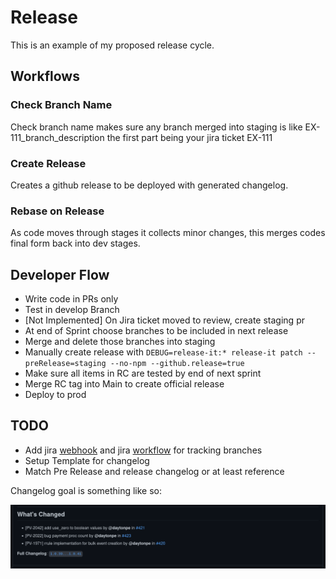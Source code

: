 # Release
This is an example of my proposed release cycle.

## Workflows
### Check Branch Name
Check branch name makes sure any branch merged into staging is like EX-111_branch_description
the first part being your jira ticket EX-111

### Create Release
Creates a github release to be deployed with generated changelog.

### Rebase on Release
As code moves through stages it collects minor changes, this merges codes final form back into dev stages.

## Developer Flow

 - Write code in PRs only
 - Test in develop Branch
 - [Not Implemented] On Jira ticket moved to review, create staging pr
 - At end of Sprint choose branches to be included in next release
 - Merge and delete those branches into staging
 - Manually create release with `DEBUG=release-it:* release-it patch --preRelease=staging --no-npm --github.release=true`
 - Make sure all items in RC are tested by end of next sprint
 - Merge RC tag into Main to create official release
 - Deploy to prod
 
 ## TODO
 
 - Add jira [webhook](https://developer.atlassian.com/server/jira/platform/webhooks/) and jira [workflow](https://github.com/parkhub/save-repo-for-jira-action/blob/master/index.js) for tracking branches 
 - Setup Template for changelog
 - Match Pre Release and release changelog or at least reference
 
Changelog goal is something like so:

![changelog](/Screenshot%20from%202022-09-21%2007-53-02.png)
